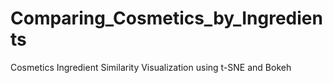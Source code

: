 # Comparing_Cosmetics_by_Ingredients
Cosmetics Ingredient Similarity Visualization using t-SNE and Bokeh
